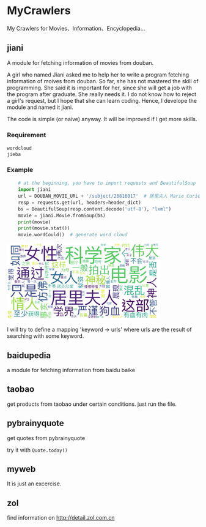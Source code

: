 # MyCrawlers
My Crawlers for Movies、Information、Encyclopedia...


## jiani

A module for fetching information of movies from douban.

A girl who named Jiani asked me to help her to write a program fetching information of moives from douban. So far, she has not mastered the skill of programming. She said it is important for her, since she will get a job with the program after graduate. She really needs it. I do not know how to reject a girl's request, but I hope that she can learn coding. Hence, I develope the module and named it jiani.

The code is simple (or naive) anyway. It will be improved if I get more skills.


### Requirement

    wordcloud
    jieba
    

### Example
```python
    # at the beginning, you have to import requests and BeautifulSoup
    import jiani
    url = DOUBAN_MOVIE_URL + '/subject/26816017'  # 居里夫人 Marie Curie -> url ???
    resp = requests.get(url, headers=header_dict)
    bs = BeautifulSoup(resp.content.decode('utf-8'), "lxml")
    movie = jiani.Movie.fromSoup(bs)
    print(movie)
    print(movie.stat())
    movie.wordCould()  # generate word cloud
```

![](https://github.com/Freakwill/MyCrawlers/blob/master/居里夫人%20Marie%20Curie(2016).png?raw=true)

I will try to define a mapping 'keyword -> urls' where urls are the result of searching with some keyword.

## baidupedia

a module for fetching information from baidu baike


## taobao

get products from taobao under certain conditions.
just run the file.

## pybrainyquote

get quotes from pybrainyquote

try it with `Quote.today()`

## myweb

It is just an excercise.


## zol

find information on http://detail.zol.com.cn
